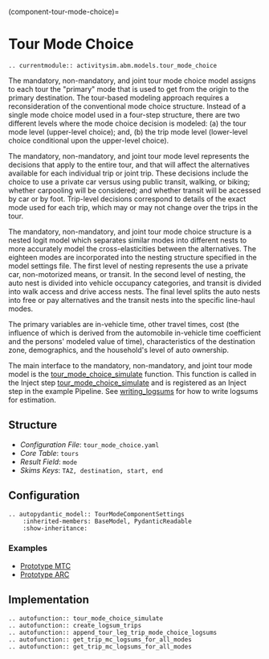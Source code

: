 (component-tour-mode-choice)=
# Tour Mode Choice

```{eval-rst}
.. currentmodule:: activitysim.abm.models.tour_mode_choice
```

The mandatory, non-mandatory, and joint tour mode choice model assigns to each tour the "primary" mode that
is used to get from the origin to the primary destination. The tour-based modeling approach requires a reconsideration
of the conventional mode choice structure. Instead of a single mode choice model used in a four-step
structure, there are two different levels where the mode choice decision is modeled: (a) the
tour mode level (upper-level choice); and, (b) the trip mode level (lower-level choice conditional
upon the upper-level choice).

The mandatory, non-mandatory, and joint tour mode level represents the decisions that apply to the entire tour, and
that will affect the alternatives available for each individual trip or joint trip. These decisions include the choice to use a private
car versus using public transit, walking, or biking; whether carpooling will be considered; and
whether transit will be accessed by car or by foot. Trip-level decisions correspond to details of
the exact mode used for each trip, which may or may not change over the trips in the tour.

The mandatory, non-mandatory, and joint tour mode choice structure is a nested logit model which separates
similar modes into different nests to more accurately model the cross-elasticities between the alternatives. The
eighteen modes are incorporated into the nesting structure specified in the model settings file. The
first level of nesting represents the use a private car, non-motorized
means, or transit. In the second level of nesting, the auto nest is divided into vehicle occupancy
categories, and transit is divided into walk access and drive access nests. The final level splits
the auto nests into free or pay alternatives and the transit nests into the specific line-haul modes.

The primary variables are in-vehicle time, other travel times, cost (the influence of which is derived
from the automobile in-vehicle time coefficient and the persons' modeled value of time),
characteristics of the destination zone, demographics, and the household's level of auto
ownership.

The main interface to the mandatory, non-mandatory, and joint tour mode model is the
[tour_mode_choice_simulate](activitysim.abm.models.tour_mode_choice.tour_mode_choice_simulate) function.  This function is
called in the Inject step [tour_mode_choice_simulate](tour_mode_choice_simulate) and is registered as an Inject step in the example Pipeline.
See [writing_logsums](writing_logsums) for how to write logsums for estimation.

## Structure

- *Configuration File*: `tour_mode_choice.yaml`
- *Core Table*: `tours`
- *Result Field*: `mode`
- *Skims Keys*: `TAZ, destination, start, end`

## Configuration

```{eval-rst}
.. autopydantic_model:: TourModeComponentSettings
    :inherited-members: BaseModel, PydanticReadable
    :show-inheritance:
```

### Examples

- [Prototype MTC](https://github.com/ActivitySim/activitysim/blob/main/activitysim/examples/prototype_mtc/configs/tour_mode_choice.yaml)
- [Prototype ARC](https://github.com/ActivitySim/activitysim/blob/main/activitysim/examples/prototype_arc/configs/tour_mode_choice.yaml)


## Implementation

```{eval-rst}
.. autofunction:: tour_mode_choice_simulate
.. autofunction:: create_logsum_trips
.. autofunction:: append_tour_leg_trip_mode_choice_logsums
.. autofunction:: get_trip_mc_logsums_for_all_modes
.. autofunction:: get_trip_mc_logsums_for_all_modes
```

